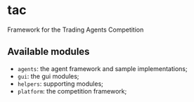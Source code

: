 # tac
Framework for the Trading Agents Competition

## Available modules

- `agents`: the agent framework and sample implementations;
- `gui`: the gui modules;
- `helpers`: supporting modules;
- `platform`: the competition framework;